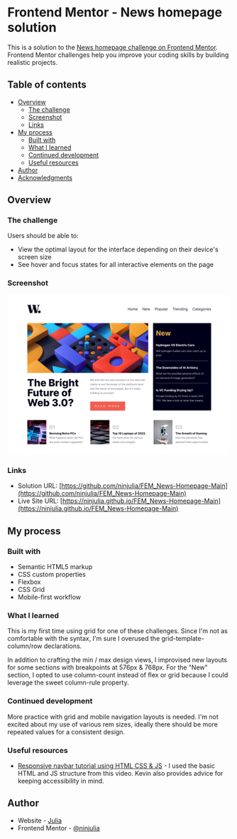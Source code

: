 # Frontend Mentor - News homepage solution

This is a solution to the [News homepage challenge on Frontend Mentor](https://www.frontendmentor.io/challenges/news-homepage-H6SWTa1MFl). Frontend Mentor challenges help you improve your coding skills by building realistic projects.

## Table of contents

- [Overview](#overview)
  - [The challenge](#the-challenge)
  - [Screenshot](#screenshot)
  - [Links](#links)
- [My process](#my-process)
  - [Built with](#built-with)
  - [What I learned](#what-i-learned)
  - [Continued development](#continued-development)
  - [Useful resources](#useful-resources)
- [Author](#author)
- [Acknowledgments](#acknowledgments)

## Overview

### The challenge

Users should be able to:

- View the optimal layout for the interface depending on their device's screen size
- See hover and focus states for all interactive elements on the page

### Screenshot

![screenshot](./screenshot.png?raw=true)

### Links

- Solution URL: [https://github.com/ninjulia/FEM_News-Homepage-Main](https://github.com/ninjulia/FEM_News-Homepage-Main)
- Live Site URL: [https://ninjulia.github.io/FEM_News-Homepage-Main](https://ninjulia.github.io/FEM_News-Homepage-Main)

## My process

### Built with

- Semantic HTML5 markup
- CSS custom properties
- Flexbox
- CSS Grid
- Mobile-first workflow

### What I learned

This is my first time using grid for one of these challenges. Since I'm not as comfortable with the syntax, I'm sure I overused the grid-template-column/row declarations.

In addition to crafting the min / max design views, I improvised new layouts for some sections with breakpoints at 576px & 768px. For the "New" section, I opted to use column-count instead of flex or grid because I could leverage the sweet column-rule property.

### Continued development

More practice with grid and mobile navigation layouts is needed. I'm not excited about my use of various rem sizes, ideally there should be more repeated values for a consistent design.

### Useful resources

- [Responsive navbar tutorial using HTML CSS & JS](https://www.youtube.com/watch?v=HbBMp6yUXO0) - I used the basic HTML and JS structure from this video. Kevin also provides advice for keeping accessibility in mind.

## Author

- Website - [Julia](https://www.becausejulia.com)
- Frontend Mentor - [@ninjulia](https://www.frontendmentor.io/profile/ninjulia)
